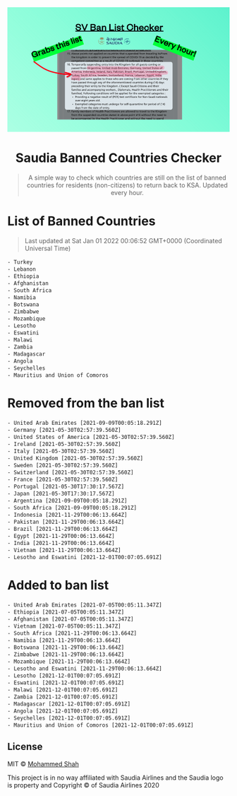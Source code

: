 
<div align="center">
<img src="https://raw.githubusercontent.com/smashah/saudia-banned-country-list-checker/master/assets/bg.png"/>

# Saudia Banned Countries Checker

> A simple way to check which countries are still on the list of banned countries for residents (non-citizens) to return back to KSA.
> Updated every hour.

</div>


# List of Banned Countries
> Last updated at Sat Jan 01 2022 00:06:52 GMT+0000 (Coordinated Universal Time)

    - Turkey
	- Lebanon
	- Ethiopia
	- Afghanistan
	- South Africa
	- Namibia
	- Botswana
	- Zimbabwe
	- Mozambique
	- Lesotho
	- Eswatini
	- Malawi
	- Zambia
	- Madagascar
	- Angola
	- Seychelles
	- Mauritius and Union of Comoros

# Removed from the ban list

    - United Arab Emirates [2021-09-09T00:05:18.291Z]
	- Germany [2021-05-30T02:57:39.560Z]
	- United States of America [2021-05-30T02:57:39.560Z]
	- Ireland [2021-05-30T02:57:39.560Z]
	- Italy [2021-05-30T02:57:39.560Z]
	- United Kingdom [2021-05-30T02:57:39.560Z]
	- Sweden [2021-05-30T02:57:39.560Z]
	- Switzerland [2021-05-30T02:57:39.560Z]
	- France [2021-05-30T02:57:39.560Z]
	- Portugal [2021-05-30T17:30:17.567Z]
	- Japan [2021-05-30T17:30:17.567Z]
	- Argentina [2021-09-09T00:05:18.291Z]
	- South Africa [2021-09-09T00:05:18.291Z]
	- Indonesia [2021-11-29T00:06:13.664Z]
	- Pakistan [2021-11-29T00:06:13.664Z]
	- Brazil [2021-11-29T00:06:13.664Z]
	- Egypt [2021-11-29T00:06:13.664Z]
	- India [2021-11-29T00:06:13.664Z]
	- Vietnam [2021-11-29T00:06:13.664Z]
	- Lesotho and Eswatini [2021-12-01T00:07:05.691Z]

# Added to ban list

    - United Arab Emirates [2021-07-05T00:05:11.347Z]
	- Ethiopia [2021-07-05T00:05:11.347Z]
	- Afghanistan [2021-07-05T00:05:11.347Z]
	- Vietnam [2021-07-05T00:05:11.347Z]
	- South Africa [2021-11-29T00:06:13.664Z]
	- Namibia [2021-11-29T00:06:13.664Z]
	- Botswana [2021-11-29T00:06:13.664Z]
	- Zimbabwe [2021-11-29T00:06:13.664Z]
	- Mozambique [2021-11-29T00:06:13.664Z]
	- Lesotho and Eswatini [2021-11-29T00:06:13.664Z]
	- Lesotho [2021-12-01T00:07:05.691Z]
	- Eswatini [2021-12-01T00:07:05.691Z]
	- Malawi [2021-12-01T00:07:05.691Z]
	- Zambia [2021-12-01T00:07:05.691Z]
	- Madagascar [2021-12-01T00:07:05.691Z]
	- Angola [2021-12-01T00:07:05.691Z]
	- Seychelles [2021-12-01T00:07:05.691Z]
	- Mauritius and Union of Comoros [2021-12-01T00:07:05.691Z]


## License

MIT © [Mohammed Shah](https://github.com/smashah)

This project is in no way affiliated with Saudia Airlines and the Saudia logo is property and Copyright © of Saudia Airlines 2020 
    